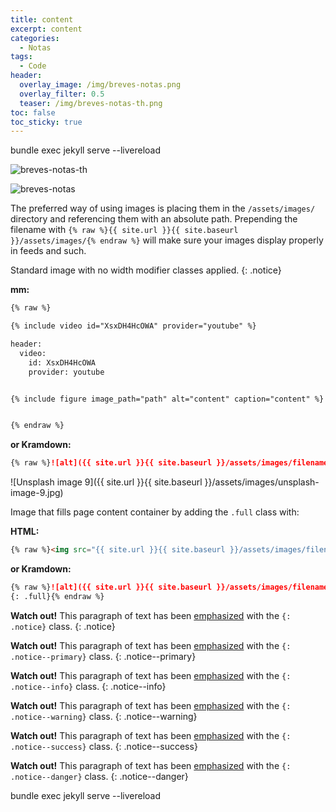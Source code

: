 ```yaml
---
title: content
excerpt: content
categories:
  - Notas
tags:
  - Code
header:
  overlay_image: /img/breves-notas.png
  overlay_filter: 0.5
  teaser: /img/breves-notas-th.png
toc: false
toc_sticky: true
---
```


bundle exec jekyll serve --livereload

![breves-notas-th](/img/breves-notas-th.png)

![breves-notas](/img/breves-notas.png)

The preferred way of using images is placing them in the `/assets/images/` directory and referencing them with an absolute path. Prepending the filename with `{% raw %}{{ site.url }}{{ site.baseurl }}/assets/images/{% endraw %}` will make sure your images display properly in feeds and such.

Standard image with no width modifier classes applied.
{: .notice} 

**mm:**

```html
{% raw %}

{% include video id="XsxDH4HcOWA" provider="youtube" %}

header:
  video:
    id: XsxDH4HcOWA
    provider: youtube


{% include figure image_path="path" alt="content" caption="content" %}


{% endraw %}
```



**or Kramdown:**

```markdown
{% raw %}![alt]({{ site.url }}{{ site.baseurl }}/assets/images/filename.jpg){% endraw %}
```

![Unsplash image 9]({{ site.url }}{{ site.baseurl }}/assets/images/unsplash-image-9.jpg)

Image that fills page content container by adding the `.full` class with:

**HTML:**

```html
{% raw %}<img src="{{ site.url }}{{ site.baseurl }}/assets/images/filename.jpg" alt="" class="full">{% endraw %}
```

**or Kramdown:**

```markdown
{% raw %}![alt]({{ site.url }}{{ site.baseurl }}/assets/images/filename.jpg)
{: .full}{% endraw %}
```

**Watch out!** This paragraph of text has been [emphasized](#) with the `{: .notice}` class.
{: .notice}

**Watch out!** This paragraph of text has been [emphasized](#) with the `{: .notice--primary}` class.
{: .notice--primary}

**Watch out!** This paragraph of text has been [emphasized](#) with the `{: .notice--info}` class.
{: .notice--info}

**Watch out!** This paragraph of text has been [emphasized](#) with the `{: .notice--warning}` class.
{: .notice--warning}

**Watch out!** This paragraph of text has been [emphasized](#) with the `{: .notice--success}` class.
{: .notice--success}

**Watch out!** This paragraph of text has been [emphasized](#) with the `{: .notice--danger}` class.
{: .notice--danger}

bundle exec jekyll serve --livereload
